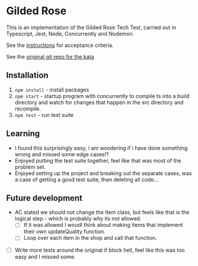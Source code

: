 # Gilded Rose

This is an implementation of the Gilded Rose Tech Test, carried out in Typescript, Jest, Node, Concurrently and Nodemon.

See the [instructions](INSTRUCTIONS.MD) for acceptance criteria.

See the [original git repo for the kata](https://github.com/emilybache/GildedRose-Refactoring-Kata)

## Installation 

1. `npm install` - install packages
1. `npm start` - startup program with concurrently to compile ts into a build directory and watch for changes that happen in the src directory and recompile.
1. `npm test` - run test suite

## Learning

- I found this surprisingly easy, i am wondering if i have done something wrong and missed some edge cases!?
- Enjoyed putting the test suite together, feel like that was most of the problem set.
- Enjoyed setting up the project and breaking out the separate cases, was a case of getting a good test suite, then deleting all code...

## Future development

- AC stated we should not change the Item class, but feels like that is the logical step - which is probably why its not allowed.
    - [ ] If it was allowed I woudl think about making items that implement their own updateQuality function.
    - [ ] Loop over each item in the shop and call that function.
- [ ] Write more tests around the original if block hell, feel like this was too easy and I missed some.
